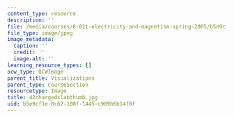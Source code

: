 ```yaml
---
content_type: resource
description: ''
file: /media/courses/8-02t-electricity-and-magnetism-spring-2005/b5e9cf1e0c62100f1445c909b6b14f0f_42chargedslabthumb.jpg
file_type: image/jpeg
image_metadata:
  caption: ''
  credit: ''
  image-alt: ''
learning_resource_types: []
ocw_type: OCWImage
parent_title: Visualizations
parent_type: CourseSection
resourcetype: Image
title: 42chargedslabthumb.jpg
uid: b5e9cf1e-0c62-100f-1445-c909b6b14f0f
---
```

